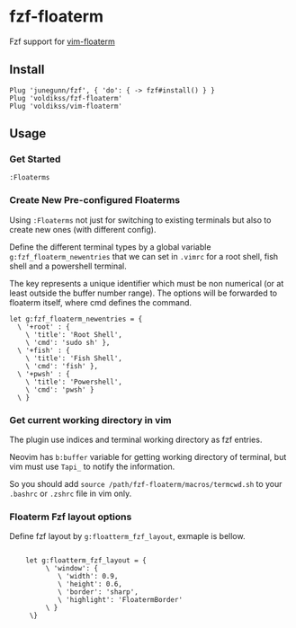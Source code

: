 # fzf-floaterm

Fzf support for [vim-floaterm](https://github.com/voldikss/vim-floaterm)

## Install

```vim
Plug 'junegunn/fzf', { 'do': { -> fzf#install() } }
Plug 'voldikss/fzf-floaterm'
Plug 'voldikss/vim-floaterm'
```

## Usage

### Get Started

```
:Floaterms
```

### Create New Pre-configured Floaterms

Using `:Floaterms` not just for switching to existing terminals but also to
create new ones (with different config).

Define the different terminal types by a global variable
`g:fzf_floaterm_newentries` that we can set in `.vimrc` for a root shell, fish
shell and a powershell terminal.

The key represents a unique identifier which must be non numerical (or at
least outside the buffer number range). The options will be forwarded to
floaterm itself, where cmd defines the command.

```vim
let g:fzf_floaterm_newentries = {
  \ '+root' : {
    \ 'title': 'Root Shell',
    \ 'cmd': 'sudo sh' },
  \ '+fish' : {
    \ 'title': 'Fish Shell',
    \ 'cmd': 'fish' },
  \ '+pwsh' : {
    \ 'title': 'Powershell',
    \ 'cmd': 'pwsh' }
  \ }
```

### Get current working directory in vim

The plugin use indices and terminal working directory as fzf entries.

Neovim has `b:buffer` variable for getting working directory of terminal, but vim must use `Tapi_` to notify the information.

So you should add `source /path/fzf-floaterm/macros/termcwd.sh` to your `.bashrc` or `.zshrc` file in vim only.

### Floaterm Fzf layout options

Define fzf layout by `g:floatterm_fzf_layout`, exmaple is bellow.

```vim

    let g:floatterm_fzf_layout = {
         \ 'window': {
            \ 'width': 0.9,
            \ 'height': 0.6,
            \ 'border': 'sharp',
            \ 'highlight': 'FloatermBorder'
         \ } 
     \}

```

